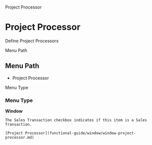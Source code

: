 
Project Processor
# Project Processor


Define Project Processors

Menu Path
## Menu Path



- Project Processor

Menu Type
### Menu Type

**Window**

```
The Sales Transaction checkbox indicates if this item is a Sales Transaction.
```

```
[Project Processor](functional-guide/window/window-project-processor.md)
```